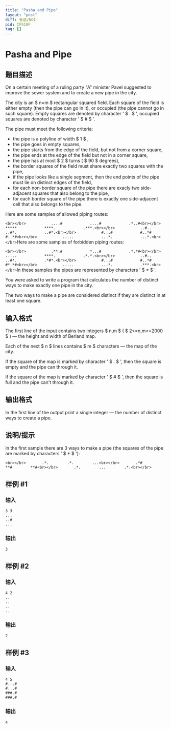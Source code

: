 ```yaml
---
title: "Pasha and Pipe"
layout: "post"
diff: 省选/NOI-
pid: CF518F
tag: []
---
```


# Pasha and Pipe

## 题目描述

On a certain meeting of a ruling party "A" minister Pavel suggested to improve the sewer system and to create a new pipe in the city.

The city is an $ n×m $ rectangular squared field. Each square of the field is either empty (then the pipe can go in it), or occupied (the pipe cannot go in such square). Empty squares are denoted by character ' $ . $ ', occupied squares are denoted by character ' $ # $ '.

The pipe must meet the following criteria:

- the pipe is a polyline of width $ 1 $ ,
- the pipe goes in empty squares,
- the pipe starts from the edge of the field, but not from a corner square,
- the pipe ends at the edge of the field but not in a corner square,
- the pipe has at most $ 2 $ turns ( $ 90 $ degrees),
- the border squares of the field must share exactly two squares with the pipe,
- if the pipe looks like a single segment, then the end points of the pipe must lie on distinct edges of the field,
- for each non-border square of the pipe there are exacly two side-adjacent squares that also belong to the pipe,
- for each border square of the pipe there is exactly one side-adjacent cell that also belongs to the pipe.

Here are some samples of allowed piping routes:

`<br></br>           ....#            ....#            .*..#<br></br>           *****            ****.            .***.<br></br>           ..#..            ..#*.            ..#*.<br></br>           #...#            #..*#            #..*#<br></br>           .....            ...*.            ...*.<br></br>`Here are some samples of forbidden piping routes:

`<br></br>           .**.#            *...#            .*.*#<br></br>           .....            ****.            .*.*.<br></br>           ..#..            ..#*.            .*#*.<br></br>           #...#            #..*#            #*.*#<br></br>           .....            ...*.            .***.<br></br>`In these samples the pipes are represented by characters ' $ * $ '.

You were asked to write a program that calculates the number of distinct ways to make exactly one pipe in the city.

The two ways to make a pipe are considered distinct if they are distinct in at least one square.

## 输入格式

The first line of the input contains two integers $ n,m $ ( $ 2<=n,m<=2000 $ ) — the height and width of Berland map.

Each of the next $ n $ lines contains $ m $ characters — the map of the city.

If the square of the map is marked by character ' $ . $ ', then the square is empty and the pipe can through it.

If the square of the map is marked by character ' $ # $ ', then the square is full and the pipe can't through it.

## 输出格式

In the first line of the output print a single integer — the number of distinct ways to create a pipe.

## 说明/提示

In the first sample there are 3 ways to make a pipe (the squares of the pipe are marked by characters ' $ * $ '):

`<br></br>       .*.        .*.        ...<br></br>       .*#        **#        **#<br></br>       .*.        ...        .*.<br></br>`

## 样例 #1

### 输入

```
3 3
...
..#
...

```

### 输出

```
3
```

## 样例 #2

### 输入

```
4 2
..
..
..
..

```

### 输出

```
2

```

## 样例 #3

### 输入

```
4 5
#...#
#...#
###.#
###.#

```

### 输出

```
4
```

